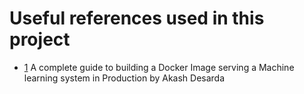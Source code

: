 # Useful references used in this project
* [1](https://towardsdatascience.com/a-complete-guide-to-building-a-docker-image-serving-a-machine-learning-system-in-production-d8b5b0533bde) A complete guide to building a Docker Image serving a Machine learning system in Production by Akash Desarda
